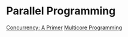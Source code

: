 # Parallel Programming

[Concurrency: A Primer](https://sookocheff.com/post/concurrency/concurrency-a-primer/)
[Multicore Programming](http://electronicdesign.com/embedded/get-ready-some-hard-work-multicore-programming)
